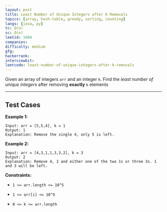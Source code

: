 ```yaml
---
layout: post
title: Least Number of Unique Integers after K Removals
topics: [array, hash-table, greedy, sorting, counting]
langs: [java, py]
tc: O(n)
sc: O(n)
leetid: 1604
companies: 
difficulty: medium
gfg: 
hackerrank: 
interviewbit: 
leetcode: least-number-of-unique-integers-after-k-removals
---
```

Given an array of integers `arr` and an integer `k`. Find the *least number of unique integers* after removing **exactly** `k` elements

---
## Test Cases
**Example 1:**

```
Input: arr = [5,5,4], k = 1
Output: 1
Explanation: Remove the single 4, only 5 is left.
```

**Example 2:**

```
Input: arr = [4,3,1,1,3,3,2], k = 3
Output: 2
Explanation: Remove 4, 2 and either one of the two 1s or three 3s. 1 and 3 will be left.
```

**Constraints:**

* `1 <= arr.length <= 10^5`
	
* `1 <= arr[i] <= 10^9`
	
* `0 <= k <= arr.length`